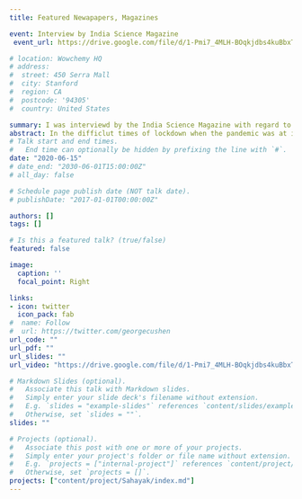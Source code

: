 ```yaml
---
title: Featured Newapapers, Magazines

event: Interview by India Science Magazine
 event_url: https://drive.google.com/file/d/1-Pmi7_4MLH-BOqkjdbs4kuBbxTKdYNbn/view?usp=drivesdk

# location: Wowchemy HQ
# address:
#  street: 450 Serra Mall
#  city: Stanford
#  region: CA
#  postcode: '94305'
#  country: United States

summary: I was interviewd by the India Science Magazine with regard to the Sahayak Robot which was developed to aid doctors and nurses in treating COVID affected patients.
abstract: In the difficlut times of lockdown when the pandemic was at its peak, converted a hospital trolley into an automated robot that can be wirelessly controlled. Such a robot can be used by the hospital staff to deliver food packets and medicines to the Covid-19 patients and maintain a safe distance. The robot is also equipped with a display screen, camera, and a speaker which can be used by the doctors for video communication with the patients. The robot is being currently tested at AIIMS Nagpur to serve coronavirus patients. This was achieved in a span of just 9 days and hence gained a lot of attention on the social media. This interview is on the same lines about how the idea originated and the way we actually made it happen. 
# Talk start and end times.
#   End time can optionally be hidden by prefixing the line with `#`.
date: "2020-06-15"
# date_end: "2030-06-01T15:00:00Z"
# all_day: false

# Schedule page publish date (NOT talk date).
# publishDate: "2017-01-01T00:00:00Z"

authors: []
tags: []

# Is this a featured talk? (true/false)
featured: false

image:
  caption: ''
  focal_point: Right

links:
- icon: twitter
  icon_pack: fab
#  name: Follow
#  url: https://twitter.com/georgecushen
url_code: ""
url_pdf: ""
url_slides: ""
url_video: "https://drive.google.com/file/d/1-Pmi7_4MLH-BOqkjdbs4kuBbxTKdYNbn/view?usp=drivesdk"

# Markdown Slides (optional).
#   Associate this talk with Markdown slides.
#   Simply enter your slide deck's filename without extension.
#   E.g. `slides = "example-slides"` references `content/slides/example-slides.md`.
#   Otherwise, set `slides = ""`.
slides: ""

# Projects (optional).
#   Associate this post with one or more of your projects.
#   Simply enter your project's folder or file name without extension.
#   E.g. `projects = ["internal-project"]` references `content/project/deep-learning/index.md`.
#   Otherwise, set `projects = []`.
projects: ["content/project/Sahayak/index.md"]
---
```

